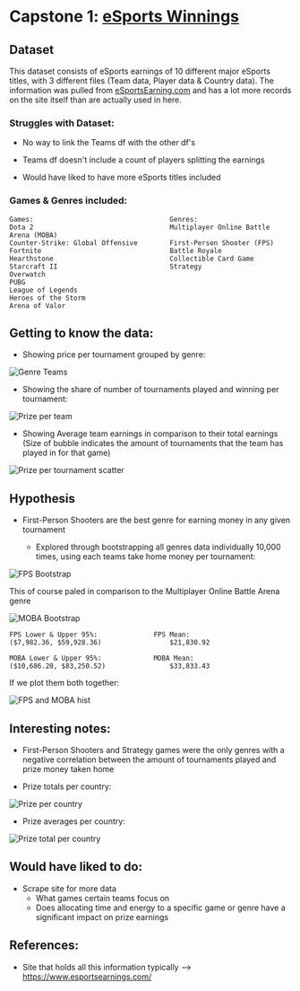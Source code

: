 # Capstone 1: [eSports Winnings](https://www.kaggle.com/jackdaoud/esports-earnings-for-players-teams-by-game)

## Dataset

This dataset consists of eSports earnings of 10 different major eSports titles, with 3 different files (Team data, Player data & Country data). The information was pulled from [eSportsEarning.com](https://www.esportsearnings.com/) and has a lot more records on the site itself than are actually used in here.

### Struggles with Dataset:

* No way to link the Teams df with the other df's

* Teams df doesn't include a count of players splitting the earnings

* Would have liked to have more eSports titles included

### Games & Genres included:

    Games:                                  Genres:
    Dota 2                                  Multiplayer Online Battle Arena (MOBA)
    Counter-Strike: Global Offensive        First-Person Shooter (FPS)
    Fortnite                                Battle Royale
    Hearthstone                             Collectible Card Game
    Starcraft II                            Strategy
    Overwatch
    PUBG
    League of Legends
    Heroes of the Storm
    Arena of Valor

## Getting to know the data:

* Showing price per tournament grouped by genre:

![Genre Teams](images/avg_prize_per_team_by_genre.png)

* Showing the share of number of tournaments played and winning per tournament:

![Prize per team](images/game_pies.png)

* Showing Average team earnings in comparison to their total earnings (Size of bubble indicates the amount of tournaments that the team has played in for that game)

![Prize per tournament scatter](images/team_prize_per_tournament.png)

## Hypothesis

* First-Person Shooters are the best genre for earning money in any given tournament

    * Explored through bootstrapping all genres data individually 10,000 times, using each teams take home money per tournament:

![FPS Bootstrap](images/bootstrapping_fps_hist.png)

This of course paled in comparison to the Multiplayer Online Battle Arena genre

![MOBA Bootstrap](images/bootstrapping_moba_hist.png)

    FPS Lower & Upper 95%:              FPS Mean:
    ($7,982.36, $59,928.36)                 $21,830.92
    
    MOBA Lower & Upper 95%:             MOBA Mean:
    ($10,686.20, $83,250.52)                $33,833.43

If we plot them both together:

![FPS and MOBA hist](images/bootstrapping_fpsandmoba_hist.png)

## Interesting notes:

* First-Person Shooters and Strategy games were the only genres with a negative correlation between the amount of tournaments played and prize money taken home

* Prize totals per country:

![Prize per country](images/barh_conrties_prize_total.png)

* Prize averages per country:

![Prize total per country](images/barh_conrties_prize_total.png)

## Would have liked to do:

* Scrape site for more data
    * What games certain teams focus on
    * Does allocating time and energy to a specific game or genre have a significant impact on prize earnings

## References:

* Site that holds all this information typically --> https://www.esportsearnings.com/
